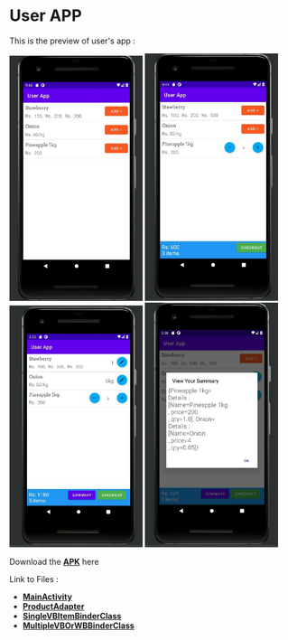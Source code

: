 # User APP

This is the preview of user's app :


<img src="https://github.com/Muskaan0111/User-App/blob/master/UserApp/Pics/SAVE_20201119_094546.jpg" title="" alt=" " width="236">                   <img src="https://github.com/Muskaan0111/User-App/blob/master/UserApp/Pics/SAVE_20201119_094555.jpg" title="" alt=" " width="236">                      <img src="https://github.com/Muskaan0111/User-App/blob/master/UserApp/Pics/SAVE_20201120_024044.jpg" title="" alt=" " width="236">                    <img src="https://github.com/Muskaan0111/User-App/blob/master/UserApp/Pics/SAVE_20201120_024053.jpg" title="" alt=" " width="236">




Download the [**APK**](https://github.com/Muskaan0111/User-App/releases/download/v1.0.0/app-debug.apk) here

Link to Files :

- [**MainActivity**](https://github.com/Muskaan0111/User-App/blob/master/UserApp/app/src/main/java/com/example/userapp/MainActivity.java)
- [**ProductAdapter**](https://github.com/Muskaan0111/User-App/blob/master/UserApp/app/src/main/java/Adapters/ProductAdapter.java)
- [**SingleVBItemBinderClass**](https://github.com/Muskaan0111/User-App/blob/master/UserApp/app/src/main/java/Handlers/SingleVBItemBinder.java)
- [**MultipleVBOrWBBinderClass**](https://github.com/Muskaan0111/User-App/blob/master/UserApp/app/src/main/java/Handlers/MultipleVBOrWBItemBinder.java)


